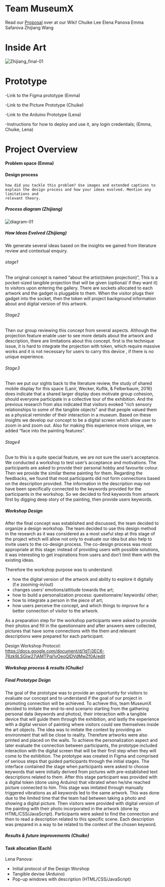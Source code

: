 # Team MuseumX
Read our [Proposal](https://github.com/zhijiang95/MuseumX/wiki/Proposal) over at our Wiki!
Chuike Lee
Elena Panova
Emma Safarova
Zhijiang Wang

# Inside Art
![Zhijiang_final-01](https://user-images.githubusercontent.com/54301507/67284828-b3245100-f519-11e9-84e2-40e98d0f1258.png)
# Prototype 
####
  -Link to the Figma prototype (Emma)
  
  -Link to the Picture Prototype (Chuike)
  
  -Link to the Arduino Prototype (Lena)
  
  -Instructions for how to deploy and use it, any login credentials; (Emma, Chuike, Lena)
  
# Project Overview
#### Problem space (Emma)
  
#### Design process
    how did you tackle this problem? Use images and extended captions to
    explain the design process and how your ideas evolved. Mention any limitations and
    relevant theory.
         
##### Process diagram (Zhijiang)
![diagram-01](https://user-images.githubusercontent.com/54301507/67487873-121cce00-f6b2-11e9-8a45-0e3cbe88fff5.png)
##### How Ideas Evolved (Zhijiang)
We generate several ideas based on the insights we gained from literature review and contextual enquiry.

###### stage1
The original concept is named “about the artist(token projection)”, This is a pocket-sized tangible projection that will be given (optional/ if they want it) to visitors upon entering the gallery. There are sockets allocated to each artwork and the gadget is pluggable to them. When the visitor plugs their gadget into the socket, then the token will  project background information about and digital version of this artwork.

###### Stage2 
Then our group reviewing this concept from several aspects. Although the projection feature enable user to see more details about the artwork and description, there are limitations about this concept. first is the technique issue, it is hard to integrate the projection with token, which require massive works and it is not necessary for users to carry this device , if there is no unique experience.

###### Stage3 
Then we put our sights back to the literature review, the study of shared mobile display for this space (Lanir, Wecker, Kuflik, & Felberbaum, 2016) does indicate that a shared larger display does motivate group cohesion, should everyone participate in a collective tour of the exhibition. And the previous research from also indicated that visitors evoked "rich sensory relationships to some of the tangible objects" and that people valued them as a physical reminder of their interaction in a museum. Based on these insights we develop our concept to be a digital screen which allow user to zoom in and zoom out. Also for making this experience more unique, we added “face into the painting features”. 

###### Stage4 
Due to this is a quite special feature, we are not sure the user’s acceptance. We conducted a workshop to test user’s acceptance and motivations. The participants are asked to provide their personal hobby and favourite colour. Then we provide the similar theme painting for them. Regarding the feedbacks, we found that most participants did not form connections based on the description provided. The information in the description may not have been specifically connected to the keywords provided for the participants in the workshop. So we decided to find keywords from artwork first by digging deep story of the painting, then provide users keywords. 

##### Workshop Design
After the final concept was established and discussed, the team decided to organize a design workshop. The team decided to use this design method in the research as it was considered as a most useful step at this stage of the project which will allow not only to evaluate our idea but also help to invite users to the co-design process. The co-design process was most appropriate at this stage: instead of providing users with possible solutions, it was interesting to get inspirations from users and don’t limit them with the existing ideas. 

Therefore the workshop purpose was to understand:
- how the digital version of the artwork and ability to explore it digitally (f.e zooming-in/out) 
- changes users’ emotions/attitude towards the art;
- how to build a personalization process: questionnaire/ keywords/ other;
- how to integrate a person in the piece of art;
- how users perceive the concept, and which things to improve for a better connection of visitor to the artwork.

As a preparation step for the workshop participants were asked to provide their photos and fill in the questionnaire and after answers were collected, pictures that have some connections with the them and relevant descriptions were prepared for each participant.

Design Workshop Protocol: https://docs.google.com/document/d/1dTj3EC6-76zk9LSGiw27iAMTPqj1vOeoQIDVdMwZf0A/edit


##### Workshop process & results (Chuike)
##### Final Prototype Deign 
The goal of the prototype was to provide an opportunity for visitors to evaluate our concept and to understand if the goal of our project in promoting connection will be achieved. To achieve this, team MuseumX decided to imitate the end-to-end scenario starting from the gathering personal data (keywords and photos), their interaction with a tangible device that will guide them through the exhibition, and lastly the experience with a digital version of painting where visitors could see themselves inside the art objects. The idea was to imitate the context by providing an environment that will be close to reality. Therefore artworks were also printed and placed on the walls. To achieve the personalization aspect and later evaluate the connection between participants, the prototype included interaction with the digital screen that will be their first step when they will come to the exhibition. The prototype was created in Figma and comprised of serious steps that guided participants through the initial stages. The interface contained the stage when participants were asked to choose keywords that were initially derived from pictures with pre-established text descriptions related to them. After this stage participant was provided with a digital token (done using Arduino) that vibrated when he/she reached picture connected to him. This stage was imitated through manually triggered vibrations as all keywords led to the same artwork. This was done due to the limited time that the team had between taking a photo and showing a digital picture. Then visitors were provided with digital version of the painting with their photo incorporated in the artwork (done by HTML/CSS/JavaScript). Participants were asked to find the connection and then to read a description related to this specific scene. Each description was prepared in a way to be related to the context of the chosen keyword. 

##### Results & future improvements (Chuike)
    
#### Task allocation (Each)
Lena Panova: 
  - Initial protocol of the Design Worshop
  - Tangible devise (Arduino)
  - Pop-up windows with description (HTML/CSS/JavaScript)
